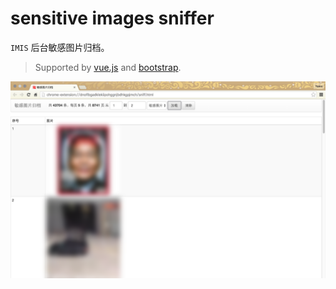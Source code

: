 # sensitive images sniffer

`IMIS` 后台敏感图片归档。


>Supported by [vue.js](http://vuejs.org) and [bootstrap](http://getbootstrap.com/).

![ScreenShot](screenshot.png)
